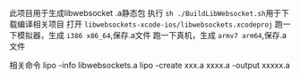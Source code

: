 此项目用于生成libwebsocket .a静态包
执行 `sh ./BuildLibWebsocket.sh`用于下载编译相关项目
打开 `libwebsockets-xcode-ios/libwebsockets.xcodeproj`
跑一下模拟器，生成 `i386 x86_64`,保存.a文件
跑一下真机，生成 `armv7 arm64`,保存.a文件

相关命令
lipo -info libwebsockets.a
lipo -create xxx.a xxxx.a -output xxxxx.a